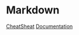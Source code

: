 # Markdown

[CheatSheat](https://www.markdownguide.org/cheat-sheet/)
[Documentation](https://www.codecademy.com/resources/docs/markdown)
